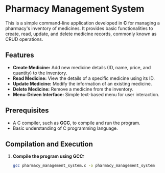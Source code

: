 # Pharmacy Management System

This is a simple command-line application developed in **C** for managing a pharmacy's inventory of medicines. It provides basic functionalities to create, read, update, and delete medicine records, commonly known as CRUD operations.

## Features
- **Create Medicine:** Add new medicine details (ID, name, price, and quantity) to the inventory.
- **Read Medicine:** View the details of a specific medicine using its ID.
- **Update Medicine:** Modify the information of an existing medicine.
- **Delete Medicine:** Remove a medicine from the inventory.
- **Menu-Driven Interface:** Simple text-based menu for user interaction.

## Prerequisites
- A C compiler, such as **GCC**, to compile and run the program.
- Basic understanding of C programming language.

## Compilation and Execution
1. **Compile the program using GCC:**
   ```bash
   gcc pharmacy_management_system.c -o pharmacy_management_system
